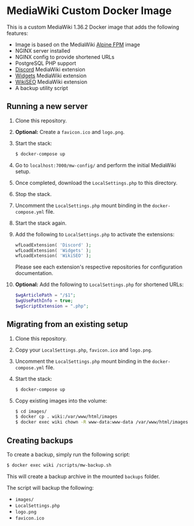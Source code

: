 # MediaWiki Custom Docker Image

This is a custom MediaWiki 1.36.2 Docker image that adds the following features:

- Image is based on the MediaWiki [Alpine FPM](https://hub.docker.com/layers/mediawiki/library/mediawiki/1.36.2-fpm-alpine/images/sha256-78547dd202041c57d7365878bcae46c105dc35a63f0eae9d669b5cb03bc2a31c?context=explore) image
- NGINX server installed
- NGINX config to provide shortened URLs
- PostgreSQL PHP support
- [Discord](https://www.mediawiki.org/wiki/Extension:Discord) MediaWiki extension
- [Widgets](https://www.mediawiki.org/wiki/Extension:Widgets) MediaWiki extension
- [WikiSEO](https://www.mediawiki.org/wiki/Extension:WikiSEO) MediaWiki extension
- A backup utility script

## Running a new server

1. Clone this repository.
2. **Optional:** Create a `favicon.ico` and `logo.png`.
3. Start the stack:

    ```bash
    $ docker-compose up
    ```

4. Go to `localhost:7000/mw-config/` and perform the initial MediaWiki setup.
5. Once completed, download the `LocalSettings.php` to this directory.
6. Stop the stack.
7. Uncomment the `LocalSettings.php` mount binding in the `docker-compose.yml` file.
8. Start the stack again.
9. Add the following to `LocalSettings.php` to activate the extensions:

    ```php
    wfLoadExtension( 'Discord' );
    wfLoadExtension( 'Widgets' );
    wfLoadExtension( 'WikiSEO' );
    ```

    Please see each extension's respective repositories for configuration documentation.

10. **Optional:** Add the following to `LocalSettings.php` for shortened URLs:

    ```php
    $wgArticlePath = "/$1";
    $wgUsePathInfo = true;
    $wgScriptExtension = ".php";
    ```

## Migrating from an existing setup

1. Clone this repository.
2. Copy your `LocalSettings.php`, `favicon.ico` and `logo.png`.
3. Uncomment the `LocalSettings.php` mount binding in the `docker-compose.yml` file.
4. Start the stack:

    ```bash
    $ docker-compose up
    ```

5. Copy existing images into the volume:

    ```bash
    $ cd images/
    $ docker cp . wiki:/var/www/html/images
    $ docker exec wiki chown -R www-data:www-data /var/www/html/images
    ```

## Creating backups

To create a backup, simply run the following script:

```bash
$ docker exec wiki /scripts/mw-backup.sh
```

This will create a backup archive in the mounted `backups` folder.

The script will backup the following:

- `images/`
- `LocalSettings.php`
- `logo.png`
- `favicon.ico`